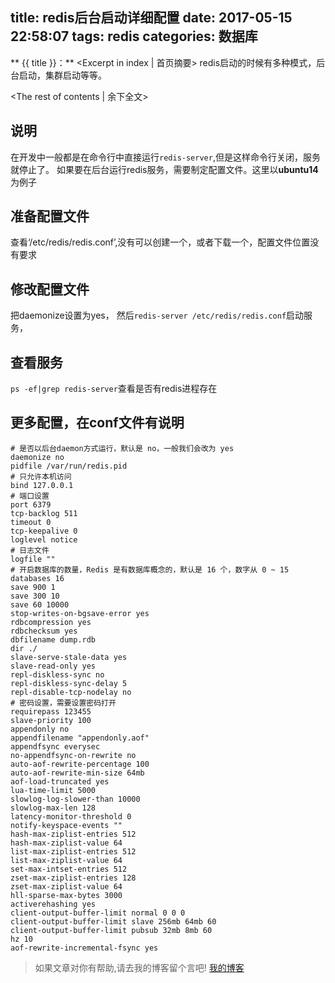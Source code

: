 title: redis后台启动详细配置
date: 2017-05-15 22:58:07
tags: redis
categories: 数据库
---
** {{ title }}：** <Excerpt in index | 首页摘要>
  redis启动的时候有多种模式，后台启动，集群启动等等。
<!-- more -->
<The rest of contents | 余下全文>

## 说明
在开发中一般都是在命令行中直接运行`redis-server`,但是这样命令行关闭，服务就停止了。
如果要在后台运行redis服务，需要制定配置文件。这里以**ubuntu14**为例子

## 准备配置文件
查看‘/etc/redis/redis.conf’,没有可以创建一个，或者下载一个，配置文件位置没有要求

## 修改配置文件
把daemonize设置为yes，
然后`redis-server /etc/redis/redis.conf`启动服务，

## 查看服务
`ps -ef|grep redis-server`查看是否有redis进程存在

## 更多配置，在conf文件有说明
```
# 是否以后台daemon方式运行，默认是 no，一般我们会改为 yes
daemonize no
pidfile /var/run/redis.pid
# 只允许本机访问
bind 127.0.0.1
# 端口设置
port 6379
tcp-backlog 511
timeout 0
tcp-keepalive 0
loglevel notice
# 日志文件
logfile ""
# 开启数据库的数量，Redis 是有数据库概念的，默认是 16 个，数字从 0 ~ 15
databases 16
save 900 1
save 300 10
save 60 10000
stop-writes-on-bgsave-error yes
rdbcompression yes
rdbchecksum yes
dbfilename dump.rdb
dir ./
slave-serve-stale-data yes
slave-read-only yes
repl-diskless-sync no
repl-diskless-sync-delay 5
repl-disable-tcp-nodelay no
# 密码设置，需要设置密码打开
requirepass 123455
slave-priority 100
appendonly no
appendfilename "appendonly.aof"
appendfsync everysec
no-appendfsync-on-rewrite no
auto-aof-rewrite-percentage 100
auto-aof-rewrite-min-size 64mb
aof-load-truncated yes
lua-time-limit 5000
slowlog-log-slower-than 10000
slowlog-max-len 128
latency-monitor-threshold 0
notify-keyspace-events ""
hash-max-ziplist-entries 512
hash-max-ziplist-value 64
list-max-ziplist-entries 512
list-max-ziplist-value 64
set-max-intset-entries 512
zset-max-ziplist-entries 128
zset-max-ziplist-value 64
hll-sparse-max-bytes 3000
activerehashing yes
client-output-buffer-limit normal 0 0 0
client-output-buffer-limit slave 256mb 64mb 60
client-output-buffer-limit pubsub 32mb 8mb 60
hz 10
aof-rewrite-incremental-fsync yes
```





> 如果文章对你有帮助,请去我的博客留个言吧! [我的博客][1]

[1]: http://geeksblog.cc
